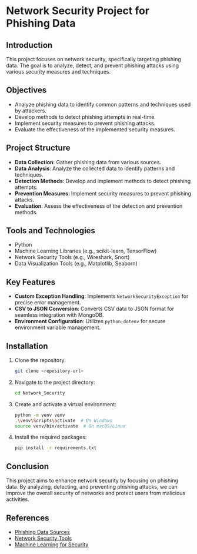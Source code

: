 # Network Security Project for Phishing Data

## Introduction
This project focuses on network security, specifically targeting phishing data. The goal is to analyze, detect, and prevent phishing attacks using various security measures and techniques.

## Objectives
- Analyze phishing data to identify common patterns and techniques used by attackers.
- Develop methods to detect phishing attempts in real-time.
- Implement security measures to prevent phishing attacks.
- Evaluate the effectiveness of the implemented security measures.

## Project Structure
- **Data Collection**: Gather phishing data from various sources.
- **Data Analysis**: Analyze the collected data to identify patterns and techniques.
- **Detection Methods**: Develop and implement methods to detect phishing attempts.
- **Prevention Measures**: Implement security measures to prevent phishing attacks.
- **Evaluation**: Assess the effectiveness of the detection and prevention methods.

## Tools and Technologies
- Python
- Machine Learning Libraries (e.g., scikit-learn, TensorFlow)
- Network Security Tools (e.g., Wireshark, Snort)
- Data Visualization Tools (e.g., Matplotlib, Seaborn)

## Key Features
- **Custom Exception Handling**: Implements `NetworkSecurityException` for precise error management.
- **CSV to JSON Conversion**: Converts CSV data to JSON format for seamless integration with MongoDB.
- **Environment Configuration**: Utilizes `python-dotenv` for secure environment variable management.

## Installation
1. Clone the repository:
    ```bash
    git clone <repository-url>
    ```
2. Navigate to the project directory:
    ```bash
    cd Network_Security
    ```
3. Create and activate a virtual environment:
    ```bash
    python -m venv venv
    .\venv\Scripts\activate  # On Windows
    source venv/bin/activate  # On macOS/Linux
    ```
4. Install the required packages:
    ```bash
    pip install -r requirements.txt
    ```
     
## Conclusion
This project aims to enhance network security by focusing on phishing data. By analyzing, detecting, and preventing phishing attacks, we can improve the overall security of networks and protect users from malicious activities.

## References
- [Phishing Data Sources](#)
- [Network Security Tools](#)
- [Machine Learning for Security](#)
